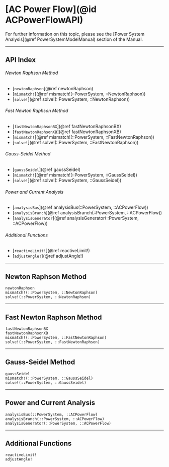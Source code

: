 # [AC Power Flow](@id ACPowerFlowAPI)

For further information on this topic, please see the [Power System Analysis](@ref PowerSystemModelManual) section of the Manual.

---

## API Index

###### Newton Raphson Method
* [`newtonRaphson`](@ref newtonRaphson)
* [`mismatch!`](@ref mismatch!(::PowerSystem, ::NewtonRaphson))
* [`solve!`](@ref solve!(::PowerSystem, ::NewtonRaphson))

###### Fast Newton Raphson Method
* [`fastNewtonRaphsonBX`](@ref fastNewtonRaphsonBX)
* [`fastNewtonRaphsonXB`](@ref fastNewtonRaphsonXB)
* [`mismatch!`](@ref mismatch!(::PowerSystem, ::FastNewtonRaphson))
* [`solve!`](@ref solve!(::PowerSystem, ::FastNewtonRaphson))

###### Gauss-Seidel Method
* [`gaussSeidel`](@ref gaussSeidel)
* [`mismatch!`](@ref mismatch!(::PowerSystem, ::GaussSeidel))
* [`solve!`](@ref solve!(::PowerSystem, ::GaussSeidel))

###### Power and Current Analysis
* [`analysisBus`](@ref analysisBus(::PowerSystem, ::ACPowerFlow))
* [`analysisBranch`](@ref analysisBranch(::PowerSystem, ::ACPowerFlow))
* [`analysisGenerator`](@ref analysisGenerator(::PowerSystem, ::ACPowerFlow))

###### Additional Functions
* [`reactiveLimit!`](@ref reactiveLimit!)
* [`adjustAngle!`](@ref adjustAngle!)

---

## Newton Raphson Method
```@docs
newtonRaphson
mismatch!(::PowerSystem, ::NewtonRaphson)
solve!(::PowerSystem, ::NewtonRaphson)
```

---

## Fast Newton Raphson Method
```@docs
fastNewtonRaphsonBX
fastNewtonRaphsonXB
mismatch!(::PowerSystem, ::FastNewtonRaphson)
solve!(::PowerSystem, ::FastNewtonRaphson)
```

---

## Gauss-Seidel Method
```@docs
gaussSeidel
mismatch!(::PowerSystem, ::GaussSeidel)
solve!(::PowerSystem, ::GaussSeidel)
```

---

## Power and Current Analysis
```@docs
analysisBus(::PowerSystem, ::ACPowerFlow)
analysisBranch(::PowerSystem, ::ACPowerFlow)
analysisGenerator(::PowerSystem, ::ACPowerFlow)
```

---

## Additional Functions
```@docs
reactiveLimit!
adjustAngle!
```